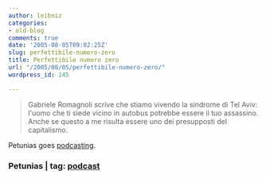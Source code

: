 ```yaml
---
author: leibniz
categories:
- old-blog
comments: true
date: '2005-08-05T09:02:25Z'
slug: perfettibile-numero-zero
title: Perfettibile numero zero
url: "/2005/08/05/perfettibile-numero-zero/"
wordpress_id: 145

---
```

> Gabriele Romagnoli scrive che stiamo vivendo la sindrome di
Tel Aviv: l'uomo che ti siede vicino in autobus potrebbe essere il tuo
assassino. Anche se questo a me risulta essere uno dei
presupposti del capitalismo.

Petunias goes [podcasting](https://www.thepetunias.net/archives/2005/08/il_perfettibile_1.html).  



### Petunias | tag: [podcast](https://www.technorati.com/tags/podcast)
